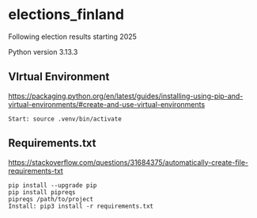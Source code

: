 # elections_finland
Following election results starting 2025

Python version 3.13.3

## VIrtual Environment
https://packaging.python.org/en/latest/guides/installing-using-pip-and-virtual-environments/#create-and-use-virtual-environments

    Start: source .venv/bin/activate

## Requirements.txt
https://stackoverflow.com/questions/31684375/automatically-create-file-requirements-txt
    
    pip install --upgrade pip
    pip install pipreqs
    pipreqs /path/to/project
    Install: pip3 install -r requirements.txt
